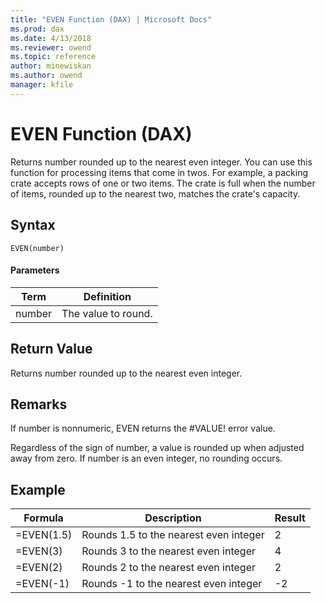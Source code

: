 ```yaml
---
title: "EVEN Function (DAX) | Microsoft Docs"
ms.prod: dax
ms.date: 4/13/2018
ms.reviewer: owend
ms.topic: reference
author: minewiskan
ms.author: owend
manager: kfile
---
```

# EVEN Function (DAX)
Returns number rounded up to the nearest even integer. You can use this function for processing items that come in twos. For example, a packing crate accepts rows of one or two items. The crate is full when the number of items, rounded up to the nearest two, matches the crate's capacity.  
  
## Syntax  
  
```  
EVEN(number)  
```  
  
#### Parameters  
  
|Term|Definition|  
|--------|--------------|  
|number|The value to round.|  
  
## Return Value  
Returns number rounded up to the nearest even integer.  
  
## Remarks  
If number is nonnumeric, EVEN returns the #VALUE! error value.  
  
Regardless of the sign of number, a value is rounded up when adjusted away from zero. If number is an even integer, no rounding occurs.  
  
## Example  
  
|Formula|Description|Result|  
|-----------|---------------|----------|  
|=EVEN(1.5)|Rounds 1.5 to the nearest even integer|2|  
|=EVEN(3)|Rounds 3 to the nearest even integer|4|  
|=EVEN(2)|Rounds 2 to the nearest even integer|2|  
|=EVEN(-1)|Rounds -1 to the nearest even integer|-2|  
  
